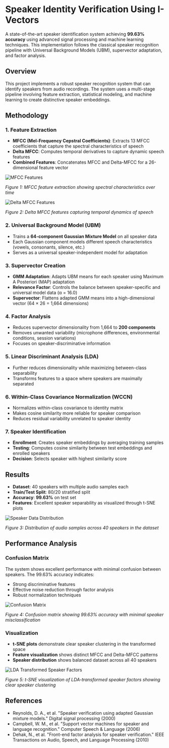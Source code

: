 # Speaker Identity Verification Using I-Vectors

A state-of-the-art speaker identification system achieving **99.63% accuracy** using advanced signal processing and machine learning techniques. This implementation follows the classical speaker recognition pipeline with Universal Background Models (UBM), supervector adaptation, and factor analysis.

## Overview

This project implements a robust speaker recognition system that can identify speakers from audio recordings. The system uses a multi-stage pipeline involving feature extraction, statistical modeling, and machine learning to create distinctive speaker embeddings.

## Methodology

### 1. Feature Extraction

- **MFCC (Mel-Frequency Cepstral Coefficients)**: Extracts 13 MFCC coefficients that capture the spectral characteristics of speech
- **Delta MFCC**: Computes temporal derivatives to capture dynamic speech features
- **Combined Features**: Concatenates MFCC and Delta-MFCC for a 26-dimensional feature vector

![MFCC Features](images/mfcc.png)

_Figure 1: MFCC feature extraction showing spectral characteristics over time_

![Delta MFCC Features](images/delta-mfcc.png)

_Figure 2: Delta MFCC features capturing temporal dynamics of speech_

### 2. Universal Background Model (UBM)

- Trains a **64-component Gaussian Mixture Model** on all speaker data
- Each Gaussian component models different speech characteristics (vowels, consonants, silence, etc.)
- Serves as a universal speaker-independent model for adaptation

### 3. Supervector Creation

- **GMM Adaptation**: Adapts UBM means for each speaker using Maximum A Posteriori (MAP) adaptation
- **Relevance Factor**: Controls the balance between speaker-specific and universal model data (α = 16.0)
- **Supervector**: Flattens adapted GMM means into a high-dimensional vector (64 × 26 = 1,664 dimensions)

### 4. Factor Analysis

- Reduces supervector dimensionality from 1,664 to **200 components**
- Removes unwanted variability (microphone differences, environmental conditions, session variations)
- Focuses on speaker-discriminative information

### 5. Linear Discriminant Analysis (LDA)

- Further reduces dimensionality while maximizing between-class separability
- Transforms features to a space where speakers are maximally separated

### 6. Within-Class Covariance Normalization (WCCN)

- Normalizes within-class covariance to identity matrix
- Makes cosine similarity more reliable for speaker comparison
- Reduces residual variability unrelated to speaker identity

### 7. Speaker Identification

- **Enrollment**: Creates speaker embeddings by averaging training samples
- **Testing**: Computes cosine similarity between test embeddings and enrolled speakers
- **Decision**: Selects speaker with highest similarity score

## Results

- **Dataset**: 40 speakers with multiple audio samples each
- **Train/Test Split**: 80/20 stratified split
- **Accuracy**: **99.63%** on test set
- **Features**: Excellent speaker separability as visualized through t-SNE plots

![Speaker Data Distribution](images/data.png)

_Figure 3: Distribution of audio samples across 40 speakers in the dataset_

## Performance Analysis

### Confusion Matrix

The system shows excellent performance with minimal confusion between speakers. The 99.63% accuracy indicates:

- Strong discriminative features
- Effective noise reduction through factor analysis
- Robust normalization techniques

![Confusion Matrix](images/cm.png)

_Figure 4: Confusion matrix showing 99.63% accuracy with minimal speaker misclassification_

### Visualization

- **t-SNE plots** demonstrate clear speaker clustering in the transformed space
- **Feature visualization** shows distinct MFCC and Delta-MFCC patterns
- **Speaker distribution** shows balanced dataset across all 40 speakers

![LDA Transformed Speaker Factors](images/lda-features.png)

_Figure 5: t-SNE visualization of LDA-transformed speaker factors showing clear speaker clustering_

## References

- Reynolds, D. A., et al. "Speaker verification using adapted Gaussian mixture models." Digital signal processing (2000)
- Campbell, W. M., et al. "Support vector machines for speaker and language recognition." Computer Speech & Language (2006)
- Dehak, N., et al. "Front-end factor analysis for speaker verification." IEEE Transactions on Audio, Speech, and Language Processing (2010)
